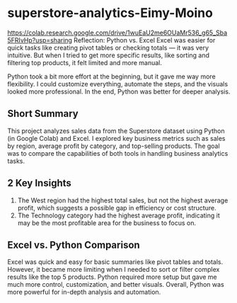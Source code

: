 # superstore-analytics-Eimy-Moino
https://colab.research.google.com/drive/1wuEaU2me6OUaMr536_g65_Sba5FRIvHp?usp=sharing 
Reflection: Python vs. Excel
Excel was easier for quick tasks like creating pivot tables or checking totals — it was very intuitive. But when I tried to get more specific results, like sorting and filtering top products, it felt limited and more manual.

Python took a bit more effort at the beginning, but it gave me way more flexibility. I could customize everything, automate the steps, and the visuals looked more professional. In the end, Python was better for deeper analysis.


## Short Summary

This project analyzes sales data from the Superstore dataset using Python (in Google Colab) and Excel. I explored key business metrics such as sales by region, average profit by category, and top-selling products. The goal was to compare the capabilities of both tools in handling business analytics tasks.

## 2 Key Insights

1. The West region had the highest total sales, but not the highest average profit, which suggests a possible gap in efficiency or cost structure.
2. The Technology category had the highest average profit, indicating it may be the most profitable area for the business to focus on.

## Excel vs. Python Comparison

Excel was quick and easy for basic summaries like pivot tables and totals. However, it became more limiting when I needed to sort or filter complex results like the top 5 products. Python required more setup but gave me much more control, customization, and better visuals. Overall, Python was more powerful for in-depth analysis and automation.

